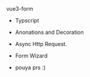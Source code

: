 vue3-form

- Typscript
- Anonations and Decoration
- Async Http Request.
- Form Wizard

- pouya prs :)
